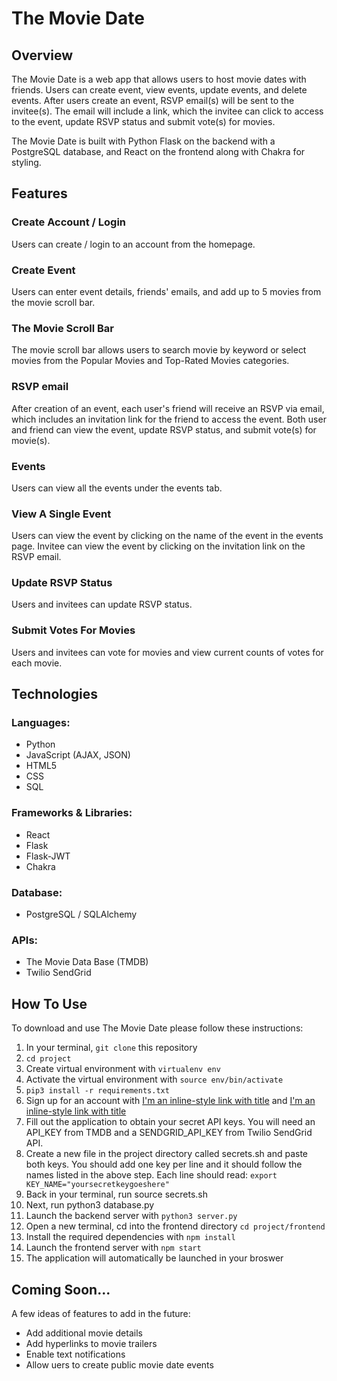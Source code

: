 # The Movie Date

## Overview

The Movie Date is a web app that allows users to host movie dates with friends. Users can create event, view events, update events, and delete events. After users create an event, RSVP email(s) will be sent to the invitee(s). The email will include a link, which the invitee can click to access to the event, update RSVP status and submit vote(s) for movies.

The Movie Date is built with Python Flask on the backend with a PostgreSQL database, and React on the frontend along with Chakra for styling.

## Features

### Create Account / Login

Users can create / login to an account from the homepage.

### Create Event

Users can enter event details, friends' emails, and add up to 5 movies from the movie scroll bar. 

### The Movie Scroll Bar

The movie scroll bar allows users to search movie by keyword or select movies from the Popular Movies and Top-Rated Movies categories.

### RSVP email

After creation of an event, each user's friend will receive an RSVP via email, which includes an invitation link for the friend to access the event. Both user and friend can view the event, update RSVP status, and submit vote(s) for movie(s).

### Events

Users can view all the events under the events tab.

### View A Single Event

Users can view the event by clicking on the name of the event in the events page. Invitee can view the event by clicking on the invitation link on the RSVP email.

### Update RSVP Status

Users and invitees can update RSVP status.

### Submit Votes For Movies

Users and invitees can vote for movies and view current counts of votes for each movie.

## Technologies

### Languages:
* Python
* JavaScript (AJAX, JSON)
* HTML5
* CSS
* SQL

### Frameworks & Libraries:
* React
* Flask
* Flask-JWT
* Chakra

### Database:
* PostgreSQL / SQLAlchemy

### APIs:
* The Movie Data Base (TMDB)
* Twilio SendGrid

## How To Use

To download and use The Movie Date please follow these instructions:

  1. In your terminal, `git clone` this repository
  2. `cd project`
  3. Create virtual environment with `virtualenv env`
  4. Activate the virtual environment with `source env/bin/activate`
  5. `pip3 install -r requirements.txt`
  6. Sign up for an account with [I'm an inline-style link with title](https://developers.themoviedb.org/3/getting-started/introduction "The Movie Data Base") and [I'm an inline-style link with title](https://www.twilio.com/sendgrid/email-api "Twilio SendGrid") 
  7. Fill out the application to obtain your secret API keys. You will need an API_KEY from TMDB and a SENDGRID_API_KEY from Twilio SendGrid API.
  8. Create a new file in the project directory called secrets.sh and paste both keys. You should add one key per line and it should follow the names listed in the above step. Each line should read: `export KEY_NAME="yoursecretkeygoeshere"`
  9. Back in your terminal, run source secrets.sh
  10. Next, run python3 database.py
  11. Launch the backend server with `python3 server.py`
  12. Open a new terminal, cd into the frontend directory `cd project/frontend`
  13. Install the required dependencies with `npm install`
  14. Launch the frontend server with `npm start`
  15. The application will automatically be launched in your broswer

## Coming Soon...

A few ideas of features to add in the future:

* Add additional movie details
* Add hyperlinks to movie trailers
* Enable text notifications
* Allow uers to create public movie date events